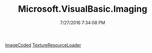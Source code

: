 ﻿---
title: Microsoft.VisualBasic.Imaging
date: 7/27/2016 7:34:08 PM
---

[ImageCoded](T-Microsoft.VisualBasic.Imaging.ImageCoded.html)
[TextureResourceLoader](T-Microsoft.VisualBasic.Imaging.TextureResourceLoader.html)
